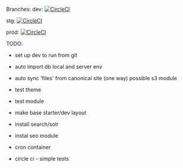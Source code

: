 

Branches:
dev: [![CircleCI](https://circleci.com/gh/scbd/drupal-code-base/tree/dev.svg?style=shield&circle-token=a58506c78edadf94d5268ee9eb5975f720d48580)](https://circleci.com/gh/scbd/drupal-code-base/tree/dev)

stg: [![CircleCI](https://circleci.com/gh/scbd/drupal-code-base/tree/stg.svg?style=shield&circle-token=a58506c78edadf94d5268ee9eb5975f720d48580)](https://circleci.com/gh/scbd/drupal-code-base/tree/stg)

prod: [![CircleCI](https://circleci.com/gh/scbd/drupal-code-base/tree/latest.svg?style=shield&circle-token=a58506c78edadf94d5268ee9eb5975f720d48580)](https://circleci.com/gh/scbd/drupal-code-base/tree/latest)

TODO:

- set up dev to run from git
- auto import db local and server env
- auto sync 'files' from canonical site (one way) possible s3 module

- test theme
- test module

- make base starter/dev layout
- install search/solr
- instal seo module
- cron container

- circle ci - simple tests
